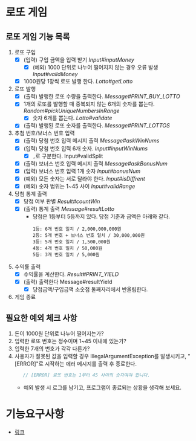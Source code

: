 # 로또 게임

## 로또 게임 기능 목록
1. 로또 구입
   - [x] (입력) 구입 금액을 입력 받기 _Input#inputMoney_
     - [x] (예외) 1000 단위로 나누어 떨어지지 않는 경우 오류 발생 _Input#vaildMoney_
   - [x] 1000원당 1장씩 로또 발행 한다. _Lotto#getLotto_
2. 로또 발행
   - [x] (출력) 발행한 로또 수량을 출력한다. _Message#PRINT_BUY_LOTTO_
   - [x] 1개의 로또를 발행할 때 중복되지 않는 6개의 숫자를 뽑는다. _Random#pickUniqueNumbersInRange_
     - [x] 숫자 6개를 뽑는다. _Lotto#validate_
   - [x] (출력) 발행된 로또 숫자를 출력한다. _Message#PRINT_LOTTOS_
3. 추첨 번호/보너스 번호 입력
   - [x] (출력) 당첨 번호 입력 메시지 출력 _Message#askWinNums_
   - [x] (입력) 당첨 번호 입력 6개 숫자. _Input#inputWinNums_
     - [x] `,`로 구분한다. Input#validSplit
   - [x] (출력) 보너스 번호 입력 메시지 출력 _Message#askBonusNum_
   - [x] (입력) 보너스 번호 입력 1개 숫자 _Input#bonusNum_
   - [x] (예외) 모든 숫자는 서로 달라야 한다. _Input#isDiffrent_
   - [x] (예외) 숫자 범위는 1~45 사이 _Input#validRange_
4. 당첨 통계 출력
   - [x] 당첨 여부 판별 _Result#countWin_
   - [x] (출력) 통계 출력 _Message#resultLotto_
      - 당첨은 1등부터 5등까지 있다. 당첨 기준과 금액은 아래와 같다.
         ```
         1등: 6개 번호 일치 / 2,000,000,000원
         2등: 5개 번호 + 보너스 번호 일치 / 30,000,000원
         3등: 5개 번호 일치 / 1,500,000원
         4등: 4개 번호 일치 / 50,000원
         5등: 3개 번호 일치 / 5,000원
         ```
5. 수익률 출력
   - [x] 수익률을 계산한다. _Result#PRINT_YIELD_
   - [x] (출력) 출력한다 Message#resultYield
     - [x] 당첨금액/구입금액 소숫점 둘째자리에서 반올림한다. 
6. 게임 종료

## 필요한 예외 체크 사항
   1. 돈이 1000원 단위로 나누어 떨어지는가?
   2. 입력한 로또 번호는 정수이며 1~45 이내에 있는가?
   3. 입력한 7개의 번호가 각각 다른가?
   4. 사용자가 잘못된 값을 입력할 경우 IllegalArgumentException를 발생시키고, "[ERROR]"로 시작하는 에러 메시지를 출력 후 종료한다.
      ```java
         // [ERROR] 로또 번호는 1부터 45 사이의 숫자여야 합니다.
      ```
      - 예외 발생 시 로그를 남기고, 프로그램이 종료되는 상황을 생각해 보세요.

# 기능요구사항
- [링크](../README.md)